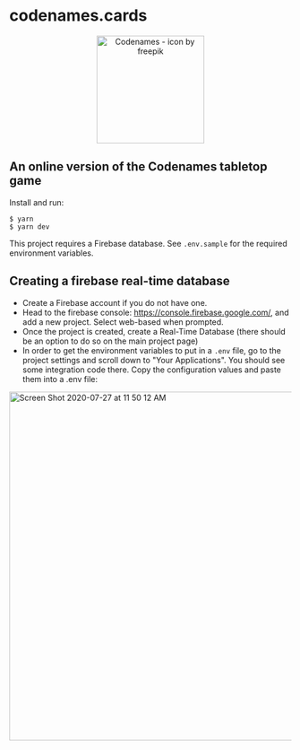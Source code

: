 # codenames.cards

<p align="center">
    <img src="https://github.com/benjamintd/codenames.cards/raw/master/public/icon-192.png" width="192" alt="Codenames - icon by freepik" />
</p>

## An online version of the Codenames tabletop game

Install and run:

```
$ yarn
$ yarn dev
```

This project requires a Firebase database. See `.env.sample` for the required environment variables.

## Creating a firebase real-time database

- Create a Firebase account if you do not have one.
- Head to the firebase console: https://console.firebase.google.com/, and add a new project. Select web-based when prompted.
- Once the project is created, create a Real-Time Database (there should be an option to do so on the main project page)
- In order to get the environment variables to put in a `.env` file, go to the project settings and scroll down to "Your Applications". You should see some integration code there. Copy the configuration values and paste them into a .env file:

<img width="622" alt="Screen Shot 2020-07-27 at 11 50 12 AM" src="https://user-images.githubusercontent.com/11202803/88528837-741eb100-cfff-11ea-9092-4e47cd282734.png">
